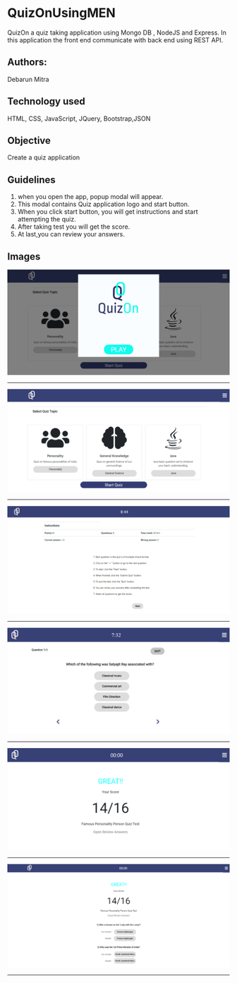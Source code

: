 # QuizOnUsingMEN
QuizOn a quiz taking application using Mongo DB , NodeJS and Express. In this application the front end communicate with back end using REST API. 

## Authors:
Debarun Mitra

## Technology used
HTML, CSS, JavaScript, JQuery, Bootstrap,JSON

## Objective
Create a quiz application

## Guidelines
1. when you open the app, popup modal will appear.
2. This modal contains Quiz application logo and start button.
3. When you click start button, you will get instructions and start attempting the quiz.
4. After taking test you will get the score. 
5. At last,you can review your answers.

## Images
![StartImage](images/startPage.PNG) 
**********************************************************
![selectTopic](images/selectTopic.PNG)
**********************************************************
![instruction](images/instruction.PNG)
**********************************************************
![questions](images/questions.PNG)
**********************************************************
![score](images/score.PNG)
**********************************************************
![reviewAns](images/reviewAns.PNG)
**********************************************************
